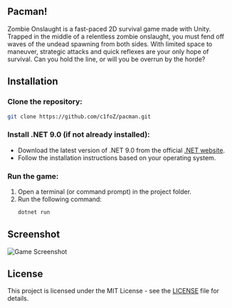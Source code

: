## Pacman!

Zombie Onslaught is a fast-paced 2D survival game made with Unity. Trapped in the middle of a relentless zombie onslaught, you must fend off waves of the undead spawning from both sides. With limited space to maneuver, strategic attacks and quick reflexes are your only hope of survival. Can you hold the line, or will you be overrun by the horde?

## Installation

### Clone the repository:

```bash
git clone https://github.com/c1foZ/pacman.git
```

### Install .NET 9.0 (if not already installed):

- Download the latest version of .NET 9.0 from the official [.NET website](https://dotnet.microsoft.com/download/dotnet).
- Follow the installation instructions based on your operating system.

### Run the game:

1. Open a terminal (or command prompt) in the project folder.
2. Run the following command:
   ```bash
   dotnet run
   ```

## Screenshot

![Game Screenshot](images/pacman.gif)

## License

This project is licensed under the MIT License - see the [LICENSE](LICENSE) file for details.

